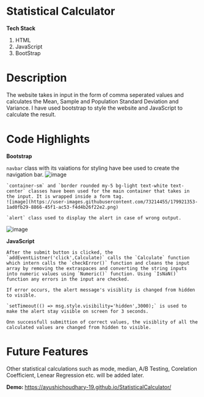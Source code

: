# Statistical Calculator
<b>Tech Stack </b>
1. HTML
2. JavaScript
3. BootStrap

# Description
The website takes in input in the form of comma seperated values and calculates the Mean, Sample and Population Standard Deviation and Variance. I have used bootstrap to style the website and JavaScript to calculate the result. 

# Code Highlights
<b>Bootstrap</b>

   `navbar` class with its vaiations for styling have bee used to create the navigation bar.
    ![image](https://user-images.githubusercontent.com/73214455/179920239-e8daf83f-4356-44fd-8e3b-ff7b77a26be6.png)

    `container-sm` and `border rounded my-5 bg-light text-white text-center` classes have been used for the main container that takes in the input. It is wrapped inside a form tag.  
    ![image](https://user-images.githubusercontent.com/73214455/179921353-1ad0fb29-8866-45f1-ac53-f4d4b26f22e2.png)
    
    `alert` class used to display the alert in case of wrong output.
 ![image](https://user-images.githubusercontent.com/73214455/179921964-5003764e-75a5-4755-b74b-41138be7b7ab.png)

<b>JavaScript</b>
    
    After the submit button is clicked, the `addEventListner('click',Calculate)` calls the `Calculate` function which intern calls the `checkError()` function and cleans the input array by removing the extraspaces and converting the string inputs into numeric values using `Numeric()` function. Using `IsNaN()` function any errors in the input are checked.
    
    If error occurs, the alert message's visiblity is changed from hidden to visible.
    
    `setTimeout(() => msg.style.visibility='hidden',3000);` is used to make the alert stay visible on screen for 3 seconds.
    
    Onn successfull submittion of correct values, the visiblity of all the calculated values are changed from hidden to visible.
    
# Future Features
Other statistical calculations such as mode, median, A/B Testing, Corelation Coefficient, Lenear Regression etc. will be added later.



<b>Demo: </b> https://ayushichoudhary-19.github.io/StatisticalCalculator/
